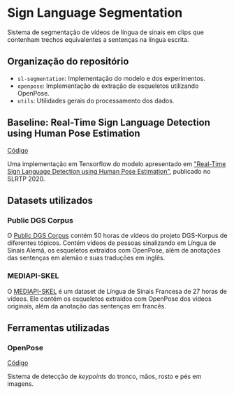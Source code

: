 # Sign Language Segmentation

Sistema de segmentação de vídeos de língua de sinais em clips que contenham trechos equivalentes a sentenças na língua escrita.

## Organização do repositório

- `sl-segmentation`: Implementação do modelo e dos experimentos.
- `openpose`: Implementação de extração de esqueletos utilizando OpenPose.
- `utils`: Utilidades gerais do processamento dos dados.


## Baseline: Real-Time Sign Language Detection using Human Pose Estimation
[Código](https://github.com/google-research/google-research/tree/master/sign_language_detection)

Uma implementação em Tensorflow do modelo apresentado em ["Real-Time Sign Language Detection using Human Pose Estimation"](https://slrtp.com/papers/full_papers/SLRTP.FP.04.017.paper.pdf), publicado no SLRTP 2020.


## Datasets utilizados
### Public DGS Corpus

O [Public DGS Corpus](https://www.sign-lang.uni-hamburg.de/meinedgs/ling/start-name_en.html) contém 50 horas de vídeos do projeto DGS-Korpus de diferentes tópicos. Contém vídeos de pessoas sinalizando em Língua de Sinais Alemã, os esqueletos extraídos com OpenPose, além de anotações das sentenças em alemão e suas traduções em inglês.

### MEDIAPI-SKEL

O [MEDIAPI-SKEL](https://www.ortolang.fr/market/corpora/mediapi-skel/) é um dataset de Língua de Sinais Francesa de 27 horas de vídeos. Ele contém os esqueletos extraídos com OpenPose dos vídeos originais, além da anotação das sentenças em francês.

## Ferramentas utilizadas
### OpenPose
[Código](https://github.com/CMU-Perceptual-Computing-Lab/openpose)

Sistema de detecção de *keypoints* do tronco, mãos, rosto e pés em imagens.